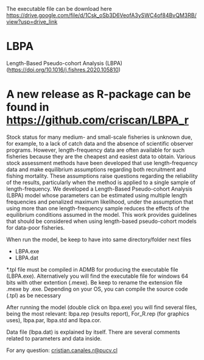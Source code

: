 The executable file can be download here
https://drive.google.com/file/d/1Csk_oSb3D6VeofA3ySWC4of84BvQM3RB/view?usp=drive_link



# LBPA
Length-Based Pseudo-cohort Analysis (LBPA)
(https://doi.org/10.1016/j.fishres.2020.105810)

# A new release as R-package can be found in https://github.com/criscan/LBPA_r

Stock status for many medium- and small-scale fisheries is unknown due, for example, to a lack of catch data and
the absence of scientific observer programs. However, length-frequency data are often available for such fisheries
because they are the cheapest and easiest data to obtain. Various stock assessment methods have been developed
that use length-frequency data and make equilibrium assumptions regarding both recruitment and fishing
mortality. These assumptions raise questions regarding the reliability of the results, particularly when the
method is applied to a single sample of length-frequency. We developed a Length-Based Pseudo-cohort Analysis
(LBPA) model whose parameters can be estimated using multiple length frequencies and penalized maximum
likelihood, under the assumption that using more than one length-frequency sample reduces the effects of the
equilibrium conditions assumed in the model. This work provides guidelines that should
be considered when using length-based pseudo-cohort models for data-poor fisheries.

When run the model, be keep to have into same directory/folder next files

- LBPA.exe
- LBPA.dat

*.tpl file must be compiled in ADMB for producing the executable file (LBPA.exe). Alternatively you will find the executable file for windows 64 bits with other extention (.mexe). Be keep to rename the extension file .mexe by .exe. Depending on your OS, you can compile the source code (.tpl) as be necessary

After running the model (double click on lbpa.exe) you will find several files, being the most relevant: lbpa.rep (results report), For_R.rep (for graphics uses), lbpa.par, lbpa.std and lbpa.cor.

Data file (lbpa.dat) is explained by itself. There are several comments related to parameters and data inside.

For any question: cristian.canales.r@pucv.cl
